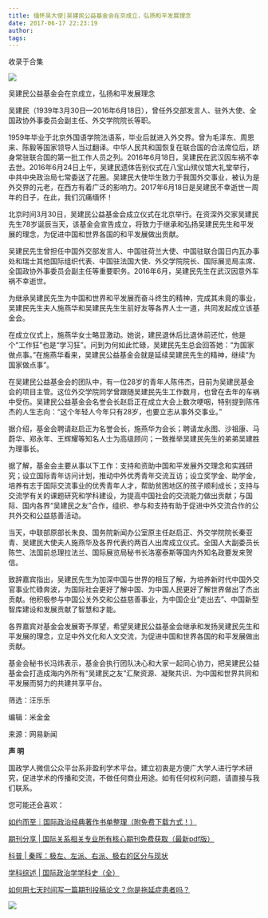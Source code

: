 ```yaml
---
title: 缅怀吴大使|吴建民公益基金会在京成立，弘扬和平发展理念
date: 2017-06-17 22:23:19
author: 
tags: 
---
```



收录于合集

  

![](/images/4199/2.png)  

吴建民公益基金会在京成立，弘扬和平发展理念

  

吴建民（1939年3月30日—2016年6月18日），曾任外交部发言人、驻外大使、全国政协外事委员会副主任、外交学院院长等职。

1959年毕业于北京外国语学院法语系，毕业后就进入外交界。曾为毛泽东、周恩来、陈毅等国家领导人当过翻译。中华人民共和国恢复在联合国的合法席位后，跻身常驻联合国的第一批工作人员之列。2016年6月18日，吴建民在武汉因车祸不幸去世。2016年6月24日上午，吴建民遗体告别仪式在八宝山殡仪馆大礼堂举行，中共中央政治局七常委送了花圈。吴建民大使毕生致力于我国外交事业，被认为是外交界的元老，在西方有着广泛的影响力。2017年6月18日是吴建民不幸逝世一周年的日子，在此，我们沉痛缅怀！

  

北京时间3月30日，吴建民公益基金会成立仪式在北京举行。在资深外交家吴建民先生78岁诞辰当天，该基金会宣告成立，将致力于继承和弘扬吴建民先生和平发展的理念，为促进中国和世界各国的和平发展做出贡献。

吴建民先生曾担任中国外交部发言人、中国驻荷兰大使、中国驻联合国日内瓦办事处和瑞士其他国际组织代表、中国驻法国大使、外交学院院长、国际展览局主席、全国政协外事委员会副主任等重要职务。2016年6月，吴建民先生在武汉因意外车祸不幸逝世。

为继承吴建民先生为中国和世界和平发展而奋斗终生的精神，完成其未竟的事业，吴建民先生夫人施燕华和吴建民先生生前好友等各界人士一道，共同发起成立该基金会。

在成立仪式上，施燕华女士略显激动。她说，建民退休后比退休前还忙，他是个“工作狂”也是“学习狂”。问到为何如此忙碌，吴建民先生总会回答她：“为国家做点事。”在施燕华看来，吴建民公益基金会就是延续吴建民先生的精神，继续“为国家做点事”。

在吴建民公益基金会的团队中，有一位28岁的青年人陈伟杰，目前为吴建民基金会的项目主管。这位外交学院同学曾跟随吴建民先生工作数月，也曾在去年的车祸中受伤。吴建民公益基金会名誉会长赵启正在成立大会上数次哽咽，特别提到陈伟杰的人生志向：“这个年轻人今年只有28岁，也要立志从事外交事业。”

据介绍，基金会聘请赵启正为名誉会长，施燕华为会长；聘请龙永图、沙祖康、马蔚华、郑永年、王辉耀等知名人士为高级顾问；一致推举吴建民先生的弟弟吴建胜为理事长。

据了解，基金会主要从事以下工作：支持和资助中国和平发展外交理念和实践研究；设立国际青年访问计划，推动中外优秀青年交流互访；设立奖学金、助学金，培养有志于国际交流事业的优秀青年人才，帮助贫困地区的孩子顺利成长；支持与交流学有关的课题研究和学科建设，为提高中国社会的交流能力做出贡献；与国际、国内各界“吴建民之友”合作，组织、参与和支持有助于促进中外交流合作的公共外交和公益慈善活动。

当天，中联部原部长朱良、国务院新闻办公室原主任赵启正、外交学院院长秦亚青、吴建民大使夫人施燕华及各界代表约两百人出席成立仪式。全国人大副委员长陈竺、法国前总理拉法兰、国际展览局秘书长洛塞泰斯等国内外知名政要发来贺信。

致辞嘉宾指出，吴建民先生为加深中国与世界的相互了解，为培养新时代中国外交官事业忙碌奔波，为国际社会更好了解中国、为中国人民更好了解世界做出了杰出贡献。他积极参与中国公关外交和公益慈善事业，为中国企业“走出去”、中国新型智库建设和发展贡献了智慧和才能。

各界嘉宾对基金会发展寄予厚望，希望吴建民公益基金会继承和发扬吴建民先生和平发展的理念，立足中外文化和人文交流，为促进中国和世界各国的和平发展做出贡献。

基金会秘书长冯炜表示，基金会执行团队决心和大家一起同心协力，把吴建民公益基金会打造成海内外所有“吴建民之友”汇聚资源、凝聚共识、为中国和世界共同和平发展而努力的共建共享平台。

筛选：汪乐乐

编辑：米金金

来源：网易新闻

  

 **声 明**

国政学人微信公众平台系非盈利学术平台。建立初衷是方便广大学人进行学术研究，促进学术的传播和交流，不做任何商业用途。如有任何权利问题，请直接与我们联系。

您可能还会喜欢：

  

[如约而至｜国际政治经典著作书单整理（附免费下载方式！）](http://mp.weixin.qq.com/s?__biz=MzI3MTYzMzE5Mw==&mid=2247484047&idx=1&sn=7cbf5e66e8c4ecc1567f9259c5ddf5c5&scene=21#wechat_redirect)

[期刊分享 |
国际关系相关专业所有核心期刊免费获取（最新pdf版）](http://mp.weixin.qq.com/s?__biz=MzI3MTYzMzE5Mw==&mid=2247484056&idx=4&sn=23e11c3222678a1409b173359f85dcb6&scene=21#wechat_redirect)  

[科普 |
秦晖：极左、左派、右派、极右的区分与现状](http://mp.weixin.qq.com/s?__biz=MzI3MTYzMzE5Mw==&mid=2247484129&idx=1&sn=b4819efcf421a202fe5000359d0ef690&scene=21#wechat_redirect)

[学科综述 |
国际政治学学科史（全）](http://mp.weixin.qq.com/s?__biz=MzI3MTYzMzE5Mw==&mid=2247483961&idx=2&sn=5e1bb06e2f8d246383f9e8174ea0076c&scene=21#wechat_redirect)

[如何用七天时间写一篇期刊投稿论文？你是拖延症患者吗？](https://mp.weixin.qq.com/s?__biz=MzI3MTYzMzE5Mw==&mid=2247484151&idx=2&sn=beceb344e95a48a15efc15ce307797f0&scene=21#wechat_redirect)

![](/images/4199/3.png)

  

